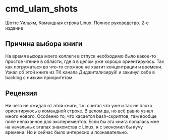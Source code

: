 # cmd_ulam_shots
Шоттс Уильям, Командная строка Linux. Полное руководство. 2-е издание

## Причина выбора книги
На время выхода моего коллеги в отпуск необходимо было какое-то простое чтение в области, где я в целом уже хорошо ориентируюсь. Так как погружаться во что-то сложное не хватит концентрации и времени. Узнал об этой книге из ТК канала Диджитализируй! и закинул себе в backlog с низким приоритетом.

## Рецензия
Ни чего не ожидал от этой книги, т.к. считал что уже и так не плохо ориентируюсь в командной строке. В целом да, но всё равно узнал много нового. Особенно то, что касается bash-скриптов, там вообще поле непаханное для эксперементов. Если бы эта книга попалась мне на начальных этапах знакомства с Linux, я с экономил бы кучу времени. Но и сейчас было интересно и познавательно.

